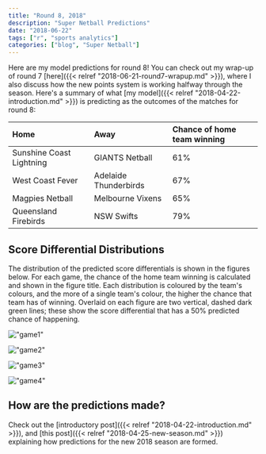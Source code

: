 ```yaml
---
title: "Round 8, 2018"
description: "Super Netball Predictions"
date: "2018-06-22"
tags: ["r", "sports analytics"]
categories: ["blog", "Super Netball"]
---
```


<!-- Time-stamp: <2018-06-22 21:26:07 (slane)> -->





Here are my model predictions for round 8! You can check out my wrap-up of round 7 [here]({{< relref "2018-06-21-round7-wrapup.md" >}}), where I also discuss how the new points system is working halfway through the season. Here's a summary of what [my model]({{< relref "2018-04-22-introduction.md" >}}) is predicting as the outcomes of the matches for round 8:


|Home                     |Away                  |Chance of home team winning |
|:------------------------|:---------------------|:---------------------------|
|Sunshine Coast Lightning |GIANTS Netball        |61%                         |
|West Coast Fever         |Adelaide Thunderbirds |67%                         |
|Magpies Netball          |Melbourne Vixens      |65%                         |
|Queensland Firebirds     |NSW Swifts            |79%                         |

## Score Differential Distributions

The distribution of the predicted score differentials is shown in the figures below. For each game, the chance of the home team winning is calculated and shown in the figure title. Each distribution is coloured by the team's colours, and the more of a single team's colour, the higher the chance that team has of winning. Overlaid on each figure are two vertical, dashed dark green lines; these show the score differential that has a 50% predicted chance of happening.

!["game1"](/sn-assets/round8-2018/game-1.png)

!["game2"](/sn-assets/round8-2018/game-2.png)

!["game3"](/sn-assets/round8-2018/game-3.png)

!["game4"](/sn-assets/round8-2018/game-4.png)

## How are the predictions made?

Check out the [introductory post]({{< relref "2018-04-22-introduction.md" >}}), and [this post]({{< relref "2018-04-25-new-season.md" >}}) explaining how predictions for the new 2018 season are formed.
